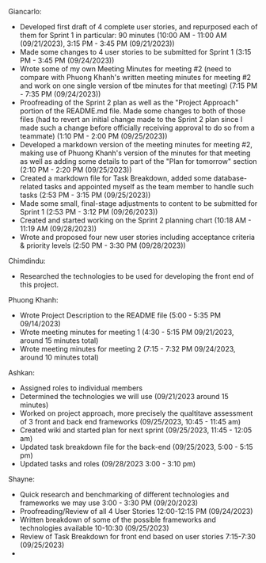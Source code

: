 Giancarlo:
- Developed first draft of 4 complete user stories, and repurposed each of them for Sprint 1 in particular: 90 minutes (10:00 AM - 11:00 AM (09/21/2023), 3:15 PM - 3:45 PM (09/21/2023))
- Made some changes to 4 user stories to be submitted for Sprint 1 (3:15 PM - 3:45 PM (09/24/2023))
- Wrote some of my own Meeting Minutes for meeting #2 (need to compare with Phuong Khanh's written meeting minutes for meeting #2 and work on one single version of tbe minutes for that meeting) (7:15 PM - 7:35 PM (09/24/2023))
- Proofreading of the Sprint 2 plan as well as the "Project Approach" portion of the README.md file. Made some changes to both of those files (had to revert an initial change made to the Sprint 2 plan since I made such a change before officially receiving approval to do so from a teammate) (1:10 PM - 2:00 PM (09/25/2023))
- Developed a markdown version of the meeting minutes for meeting #2, making use of Phuong Khanh's version of the minutes for that meeting as well as adding some details to part of the "Plan for tomorrow" section (2:10 PM - 2:20 PM (09/25/2023))
- Created a markdown file for Task Breakdown, added some database-related tasks and appointed myself as the team member to handle such tasks (2:53 PM - 3:15 PM (09/25/2023))
- Made some small, final-stage adjustments to content to be submitted for Sprint 1 (2:53 PM - 3:12 PM (09/26/2023))
- Created and started working on the Sprint 2 planning chart (10:18 AM - 11:19 AM (09/28/2023))
- Wrote and proposed four new user stories including acceptance criteria & priority levels (2:50 PM - 3:30 PM (09/28/2023))

Chimdindu:
- Researched the technologies to be used for developing the front end of this project.

Phuong Khanh:
- Wrote Project Description to the README file (5:00 - 5:35 PM 09/14/2023)
- Wrote meeting minutes for meeting 1 (4:30 - 5:15 PM 09/21/2023, around 15 minutes total)
- Wrote meeting minutes for meeting 2 (7:15 - 7:32 PM 09/24/2023, around 10 minutes total) 

Ashkan:
- Assigned roles to individual members 
- Determined the technologies we will use 
(09/21/2023 around 15 minutes)
- Worked on project approach, more precisely the qualtitave assessment of 3 front and back end frameworks (09/25/2023, 10:45 - 11:45 am)
- Created wiki and started plan for next sprint (09/25/2023, 11:45 - 12:05 am)
- Updated task breakdown file for the back-end (09/25/2023, 5:00 - 5:15 pm)
- Updated tasks and roles (09/28/2023 3:00 - 3:10 pm) 

Shayne:
- Quick research and benchmarking of different technologies and frameworks we may use 3:00 - 3:30 PM (09/20/2023)
- Proofreading/Review of all 4 User Stories 12:00-12:15 PM (09/24/2023)
- Written breakdown of some of the possible frameworks and technologies available 10-10:30 (09/25/2023)
- Review of Task Breakdown for front end based on user stories 7:15-7:30 (09/25/2023) 
- 
